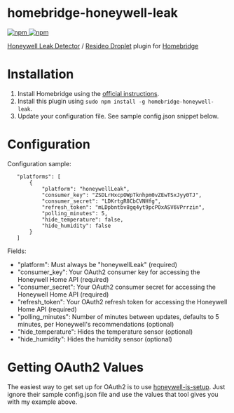 # homebridge-honeywell-leak
[![npm](https://img.shields.io/npm/v/homebridge-honeywell-leak) ![npm](https://img.shields.io/npm/dt/homebridge-honeywell-leak)](https://www.npmjs.com/package/homebridge-honeywell-leak)

[Honeywell Leak Detector](https://www.honeywellhome.com/en/products/water-alarms/lyric-wi-fi-water-leak-and-freeze-detector) / [Resideo Droplet](https://www.resideo.com/us/en/products/water/spot-leak-detection/wifi-water-leak-freeze-detector-rchw3610wf1001-u/) plugin for [Homebridge](https://github.com/nfarina/homebridge)

# Installation

1. Install Homebridge using the [official instructions](https://github.com/homebridge/homebridge/wiki).
2. Install this plugin using `sudo npm install -g homebridge-honeywell-leak`.
3. Update your configuration file. See sample config.json snippet below.

# Configuration

Configuration sample:

 ```
    "platforms": [
        {
            "platform": "honeywellLeak",
            "consumer_key": "ZSDLrHxcpOWpTknhpm0vZEwTSxJyy0TJ",
            "consumer_secret": "LDKrtgR8CbCVNHfg",
            "refresh_token": "mLDpbntbv8gq4yt9pcPOxASV6VPrrzin",
            "polling_minutes": 5,
            "hide_temperature": false,
            "hide_humidity": false
        }
    ]
```

Fields:

* "platform": Must always be "honeywellLeak" (required)
* "consumer_key": Your OAuth2 consumer key for accessing the Honeywell Home API (required)
* "consumer_secret": Your OAuth2 consumer secret for accessing the Honeywell Home API (required)
* "refresh_token": Your OAuth2 refresh token for accessing the Honeywell Home API (required)
* "polling_minutes": Number of minutes between updates, defaults to 5 minutes, per Honeywell's recommendations (optional)
* "hide_temperature": Hides the temperature sensor (optional)
* "hide_humidity": Hides the humidity sensor (optional)

# Getting OAuth2 Values

The easiest way to get set up for OAuth2 is to use [honeywell-js-setup](https://github.com/homespun/honeywell-js-setup). Just ignore their sample config.json file and use the values that tool gives you with my example above.
